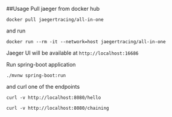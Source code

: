 ##Usage
Pull jaeger from docker hub
```
docker pull jaegertracing/all-in-one
```
and run
```
docker run --rm -it --network=host jaegertracing/all-in-one
```

Jaeger UI will be available at `http://localhost:16686`

Run spring-boot application
```
./mvnw spring-boot:run
```

and curl one of the endpoints
```
curl -v http://localhost:8080/hello
```

```
curl -v http://localhost:8080/chaining
```
